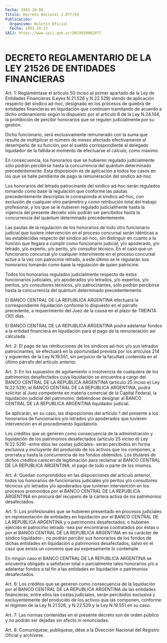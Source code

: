 ```yaml
---
Fecha: 1993-10-08
Título: Decreto Nacional 2.077/93
Publicación:
  Organismo: Boletín Oficial
  Fecha: 1993-10-13
SAIJ: https://www.saij.gob.ar/DN19930002077
---
```

# DECRETO REGLAMENTARIO DE LA LEY 21526 DE ENTIDADES FINANCIERAS

<a id="1"></a>
Art.  1: Reglaméntase el artículo 50 inciso a) primer apartado de la Ley de  Entidades  Financieras  (Leyes  N.21.526  y N.22.529) siendo de aplicación respecto del síndico ad-hoc, designado  en los procesos  de  quiebra  de  entidades financieras en liquidación que continúen  tramitando de acuerdo  a  dicho  ordenamiento  según  lo dispuesto por  el  artículo 8 de la Ley N.24.144, la prohibición de percibir honorarios  que  se  regulen judicialmente por su gestión.

Dicho funcionario, será exclusivamente  remunerado  con la suma que resulte  de  multiplicar  el número de meses afectado efectivamente al  desempeño  de su función,  por  el  sueldo  correspondiente  al delegado liquidador  de  la  fallida  al  momento  de efectuarse el cálculo, como máximo.

En    consecuencia,   los  honorarios  que  se  hubieren  regulado judicialmente sólo podrán  percibirse  hasta  la  concurrencia  del quántum    determinado  precedentemente.  Esta  disposición  es  de aplicación a  todos los casos en los que se halle pendiente de pago la remuneración del síndico ad-hoc.

Los honorarios  del  letrado patrocinante del síndico ad-hoc serán regulados tomando como  base  la regulación que conforme las pautas precedentemente descriptas le corresponda  al  síndico  ad-hoc, con exclusión de cualquier otro parámetro y como retribución  total del trabajo profesional, y los que se le hubieren regulado judicialmente  hasta  la  vigencia del presente decreto sólo podrán ser  percibidos  hasta  la  concurrencia  del  quántum  determinado precedentemente.

Las  pautas  de la regulación  de  los  honorarios  de  todo  otro funcionario  judicial   que  tuviere  intervención  en  el  proceso concursal serán idénticas  a  las establecidas respecto del síndico ad-hoc,  sin  distinguir en cuanto  a  la  función  que  llegara  a cumplir como funcionario  judicial, y/o apoderado, y/o letrado, y/o experto, y/o perito, y/o consultor  técnico.  En  el  caso  que  un funcionario  concursal  y/o  cualquier  interviniente en el proceso concursal actúe a la vez con patrocinio letrado,  a  este último se le  regularán  sus  honorarios  tomando como base la regulación  de quien patrocine.

Todos  los honorarios regulados judicialmente  respecto  de  estos funcionarios    judiciales,    y/o  apoderados  y/o  letrados,  y/o expertos, y/o peritos, y/o consultores técnicos, y/o patrocinantes, sólo podrán percibirse  hasta  la  concurrencia  del quántum determinado precedentemente.

El    BANCO   CENTRAL  DE  LA  REPUBLICA  ARGENTINA  efectuará  la correspondiente  liquidación  conforme  lo  dispuesto en el párrafo precedente, a requerimiento del Juez de la causa  en  el  plazo  de TREINTA (30) días.

El  BANCO CENTRAL DE LA REPUBLICA ARGENTINA podrá adelantar fondos a  la  entidad  financiera  en  liquidación  para  el  pago  de  la remuneración así calculada.

<a id="2"></a>
Art. 2: El pago de las retribuciones de los síndicos ad-hoc y/o sus    letrados  patrocinantes,  se  efectuará  en  la  oportunidad prevista  por  los  artículos  214 y siguientes de la Ley N.19.551, sin perjuicio de la facultad contenida  en  el  último  párrafo del artículo anterior.

<a id="3"></a>
Art.  3:  En  los  supuestos  de  agotamiento o insolvencia de cualquiera  de  los patrimonios desafectados  cuya  liquidación  se encuentra a cargo  del  BANCO  CENTRAL  DE  LA  REPUBLICA ARGENTINA (articulo  25  inciso  e)  Ley  N.22.529), el BANCO CENTRAL  DE  LA REPUBLICA ARGENTINA, podrá solicitar  al Juez competente en materia comercial  de  la  Capital  Federal,  la liquidación  judicial  del patrimonio, debiéndose designar al BANCO  CENTRAL  DE  LA REPUBLICA ARGENTINA liquidador judicial.

Se  aplicarán,  en su caso, las disposiciones del artículo  1  del presente  a  los  honorarios   de  funcionarios  y/o  letrados  y/o apoderados  que  tuvieren  intervención    en    el   procedimiento liquidatorio.

Los créditos que se generen como consecuencia de la administración   y  liquidación  de  los  patrimonios  desafectados (artículo 25 inciso  d)  Ley  N.22.529)  -entre  ellos  las  costas judiciales-  serán  percibidos  en forma exclusiva y excluyente del producido de los activos que los  componen,  a  prorrata y hasta la concurrencia  de  los  fondos  obtenidos. Los titulares  de  dichos créditos carecen de legitimación  para reclamar al BANCO CENTRAL DE LA REPUBLICA ARGENTINA, el pago de  todo  o  parte  de  los mismos.

<a id="4"></a>
Art.  4: Quedan comprendidos en las disposiciones del artículo anterior, todos  los  honorarios  de  funcionarios  judiciales  y/o peritos  y/o  consultores  técnicos y/o letrados y/o apoderados que tuvieren  intervención en los  procesos  promovidos  por  el  BANCO CENTRAL DE  LA  REPUBLICA  ARGENTINA  en procura del recupero de la cartera activa de los patrimonios desafectados.

<a id="5"></a>
Art.  5:  Los  profesionales  que  se  hubieren  presentado en procesos  judiciales  en representación de entidades en liquidación por el BANCO CENTRAL DE  LA  REPUBLICA  ARGENTINA  y  o patrimonios desafectados,  o hubieren ejercido el patrocinio letrado  -sea  por encontrarse contratados  por  éstas  o  por  el BANCO CENTRAL DE LA REPUBLICA  ARGENTINA  en  su  carácter de síndico  liquidador-,  no podrán percibir sus honorarios  de  los  fondos de dichas entidades en liquidación o patrimonios desafectados,  salvo  en  el  caso que exista    un   convenio  que  así  expresamente  lo  contemple.

En ningún caso  el  BANCO  CENTRAL  DE  LA  REPUBLICA ARGENTINA se encuentra  obligado  a  satisfacer  total  o  parcialmente    tales honorarios  y/o  a  adelantar  fondos  a tal fin a las entidades en liquidación o patrimonios desafectados.

<a id="6"></a>
Art.  6:  Los  créditos que se generen como consecuencia de la liquidación por el BANCO  CENTRAL  DE LA REPUBLICA ARGENTINA de las entidades  financieras, entre ellos las  costas  judiciales,  serán percibidos  exclusiva   y  excluyentemente  del  producido  de  los activos que las componen,  conforme  el régimen de la Ley N.21.526, y N.22.529 y la Ley N.19.551 en su caso.

<a id="7"></a>
Art.  7:  Las  normas contenidas en el presente decreto son de orden público y no podrán  ser  dejadas  sin efecto ni renunciadas.

<a id="8"></a>
Art.  8: Comuníquese, publíquese, dése a la Dirección Nacional del Registro Oficial y archívese.